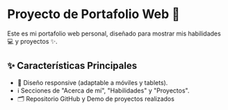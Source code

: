 # Proyecto de Portafolio Web 💼
Este es mi portafolio web personal, diseñado para mostrar mis habilidades 💻 y proyectos ✨.

## ✨ Características Principales

*   📱 Diseño responsive (adaptable a móviles y tablets).
*   ℹ️ Secciones de "Acerca de mí", "Habilidades" y "Proyectos".
*   🗂️ Repositorio GitHub y Demo de proyectos realizados 
